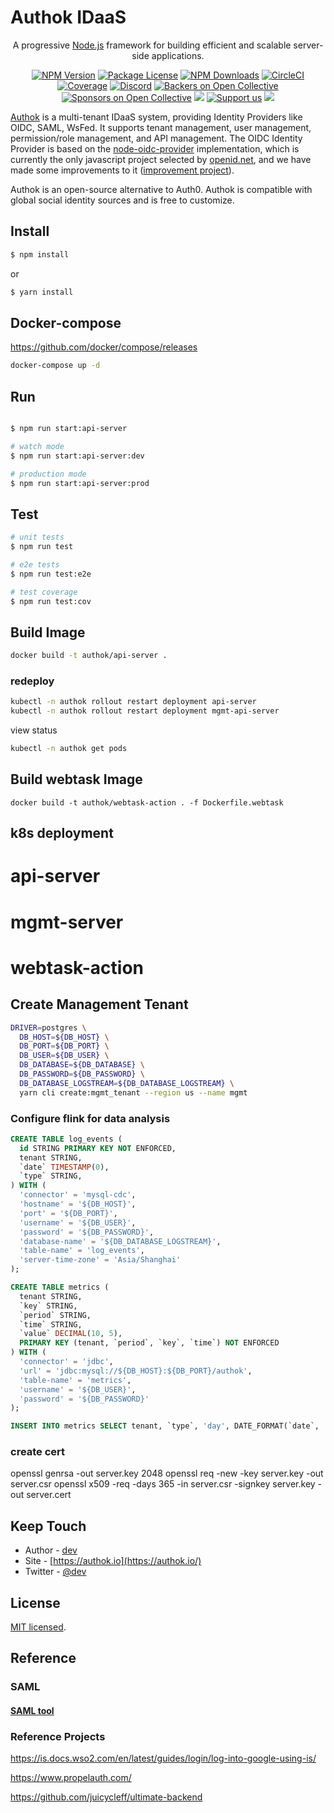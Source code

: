 # Authok IDaaS

[circleci-image]: https://img.shields.io/circleci/build/github/nestjs/nest/master?token=abc123def456
[circleci-url]: https://circleci.com/gh/nestjs/nest

  <p align="center">A progressive <a href="http://nodejs.org" target="_blank">Node.js</a> framework for building efficient and scalable server-side applications.</p>
    <p align="center">
<a href="https://www.npmjs.com/~nestjscore" target="_blank"><img src="https://img.shields.io/npm/v/@nestjs/core.svg" alt="NPM Version" /></a>
<a href="https://www.npmjs.com/~nestjscore" target="_blank"><img src="https://img.shields.io/npm/l/@nestjs/core.svg" alt="Package License" /></a>
<a href="https://www.npmjs.com/~nestjscore" target="_blank"><img src="https://img.shields.io/npm/dm/@nestjs/common.svg" alt="NPM Downloads" /></a>
<a href="https://circleci.com/gh/nestjs/nest" target="_blank"><img src="https://img.shields.io/circleci/build/github/nestjs/nest/master" alt="CircleCI" /></a>
<a href="https://coveralls.io/github/nestjs/nest?branch=master" target="_blank"><img src="https://coveralls.io/repos/github/nestjs/nest/badge.svg?branch=master#9" alt="Coverage" /></a>
<a href="https://discord.gg/G7Qnnhy" target="_blank"><img src="https://img.shields.io/badge/discord-online-brightgreen.svg" alt="Discord"/></a>
<a href="https://opencollective.com/nest#backer" target="_blank"><img src="https://opencollective.com/nest/backers/badge.svg" alt="Backers on Open Collective" /></a>
<a href="https://opencollective.com/nest#sponsor" target="_blank"><img src="https://opencollective.com/nest/sponsors/badge.svg" alt="Sponsors on Open Collective" /></a>
  <a href="https://paypal.me/kamilmysliwiec" target="_blank"><img src="https://img.shields.io/badge/Donate-PayPal-ff3f59.svg"/></a>
    <a href="https://opencollective.com/nest#sponsor"  target="_blank"><img src="https://img.shields.io/badge/Support%20us-Open%20Collective-41B883.svg" alt="Support us"></a>
  <a href="https://twitter.com/nestframework" target="_blank"><img src="https://img.shields.io/twitter/follow/nestframework.svg?style=social&label=Follow"></a>
</p>
  <!--[![Backers on Open Collective](https://opencollective.com/nest/backers/badge.svg)](https://opencollective.com/nest#backer)
  [![Sponsors on Open Collective](https://opencollective.com/nest/sponsors/badge.svg)](https://opencollective.com/nest#sponsor)-->

<a href="https://authok.io" target="_blank">Authok</a> is a multi-tenant IDaaS system, providing Identity Providers like OIDC, SAML, WsFed. It supports tenant management, user management, permission/role management, and API management. The OIDC Identity Provider is based on the <a href="https://github.com/panva/node-oidc-provider" target="_blank">node-oidc-provider</a> implementation, which is currently the only javascript project selected by <a href="https://openid.net/developers/certified/" target="_blank">openid.net</a>, and we have made some improvements to it (<a href="https://github.com/authok/node-oidc-provider" target="_blank">improvement project</a>).

Authok is an open-source alternative to Auth0. Authok is compatible with global social identity sources and is free to customize.




## Install

```bash
$ npm install
```
or
```bash
$ yarn install
```

## Docker-compose
https://github.com/docker/compose/releases

```bash
docker-compose up -d
```

## Run

```bash

$ npm run start:api-server

# watch mode
$ npm run start:api-server:dev

# production mode
$ npm run start:api-server:prod
```

## Test

```bash
# unit tests
$ npm run test

# e2e tests
$ npm run test:e2e

# test coverage
$ npm run test:cov
```

## Build Image
```bash
docker build -t authok/api-server .
```

### redeploy
```bash
kubectl -n authok rollout restart deployment api-server
kubectl -n authok rollout restart deployment mgmt-api-server
```

view status
```bash
kubectl -n authok get pods
```

## Build webtask Image 
```
docker build -t authok/webtask-action . -f Dockerfile.webtask
```

## k8s deployment

# api-server

# mgmt-server

# webtask-action



## Create Management Tenant
```bash
DRIVER=postgres \
  DB_HOST=${DB_HOST} \
  DB_PORT=${DB_PORT} \
  DB_USER=${DB_USER} \
  DB_DATABASE=${DB_DATABASE} \
  DB_PASSWORD=${DB_PASSWORD} \
  DB_DATABASE_LOGSTREAM=${DB_DATABASE_LOGSTREAM} \
  yarn cli create:mgmt_tenant --region us --name mgmt
```





### Configure flink for data analysis

```sql
CREATE TABLE log_events (
  id STRING PRIMARY KEY NOT ENFORCED, 
  tenant STRING,
  `date` TIMESTAMP(0),
  `type` STRING,
) WITH (
  'connector' = 'mysql-cdc', 
  'hostname' = '${DB_HOST}',
  'port' = '${DB_PORT}', 
  'username' = '${DB_USER}', 
  'password' = '${DB_PASSWORD}', 
  'database-name' = '${DB_DATABASE_LOGSTREAM}', 
  'table-name' = 'log_events',
  'server-time-zone' = 'Asia/Shanghai'
);

CREATE TABLE metrics (
  tenant STRING,
  `key` STRING,
  `period` STRING,
  `time` STRING,
  `value` DECIMAL(10, 5),
  PRIMARY KEY (tenant, `period`, `key`, `time`) NOT ENFORCED
) WITH (
  'connector' = 'jdbc',
  'url' = 'jdbc:mysql://${DB_HOST}:${DB_PORT}/authok',
  'table-name' = 'metrics',
  'username' = '${DB_USER}', 
  'password' = '${DB_PASSWORD}'
);

INSERT INTO metrics SELECT tenant, `type`, 'day', DATE_FORMAT(`date`, 'yyyy-MM-dd'), count(*) FROM log_events GROUP BY tenant, `type`, DATE_FORMAT(`date`, 'yyyy-MM-dd');

```


### create cert
openssl genrsa -out server.key 2048
openssl req -new -key server.key -out server.csr
openssl x509 -req -days 365 -in server.csr -signkey server.key -out server.cert


## Keep Touch

- Author - [dev](dev@authok.io)
- Site - [https://authok.io](https://authok.io/)
- Twitter - [@dev](https://x.com/authok)

## License

[MIT licensed](LICENSE).


## Reference

### SAML
#### [SAML tool](http://www.samltool.com/decode.php)



### Reference Projects
https://is.docs.wso2.com/en/latest/guides/login/log-into-google-using-is/

https://www.propelauth.com/


https://github.com/juicycleff/ultimate-backend
